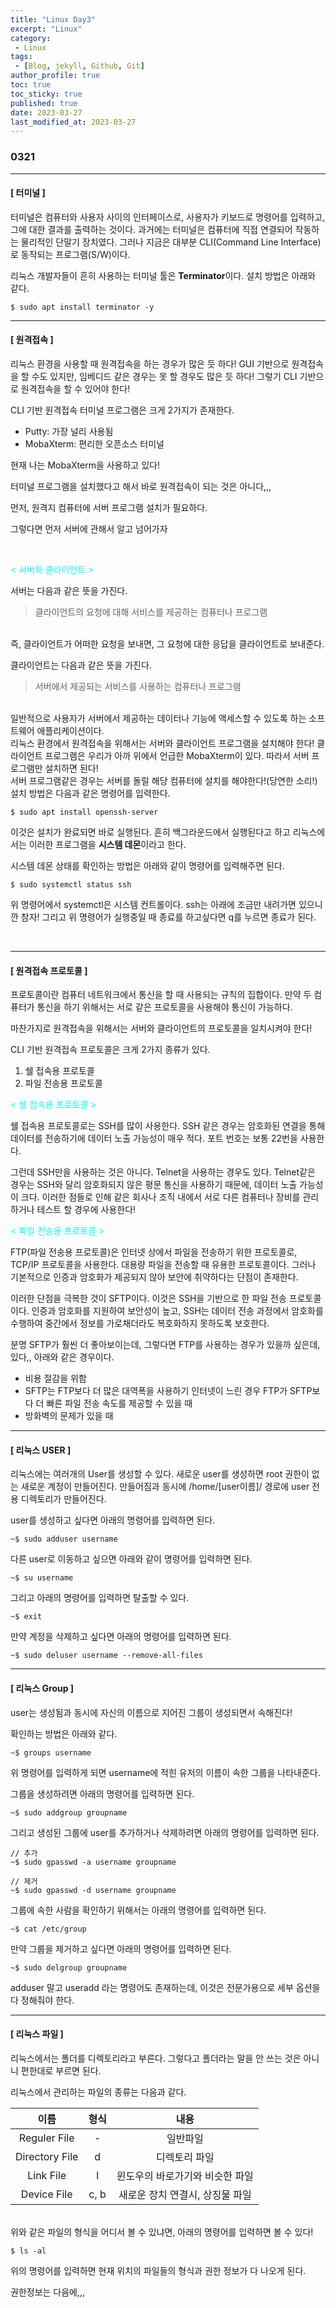```yaml
---
title: "Linux Day3"
excerpt: "Linux"
category: 
 - Linux
tags:
 - [Blog, jekyll, Github, Git]
author_profile: true
toc: true
toc_sticky: true
published: true
date: 2023-03-27
last_modified_at: 2023-03-27
---
```

### 0321

---

#### [ 터미널 ] 

터미널은 컴퓨터와 사용자 사이의 인터페이스로, 사용자가 키보드로 명령어를 입력하고, 그에 대한 결과를 출력하는 것이다.
과거에는 터미널은 컴퓨터에 직접 연결되어 작동하는 물리적인 단말기 장치였다.
그러나 지금은 대부분 CLI(Command Line Interface)로 동작되는 프로그램(S/W)이다.

리눅스 개발자들이 흔히 사용하는 터미널 툴은 <strong>Terminator</strong>이다.
설치 방법은 아래와 같다.

```
$ sudo apt install terminator -y
```

---

#### [ 원격접속 ]


리눅스 환경을 사용할 때 원격접속을 하는 경우가 많은 듯 하다!
GUI 기반으로 원격접속을 할 수도 있지만, 임베디드 같은 경우는 못 할 경우도 많은 듯 하다!
그렇기 CLI 기반으로 원격접속을 할 수 있어야 한다!

CLI 기반 원격접속 터미널 프로그램은 크게 2가지가 존재한다.

- Putty: 가장 널리 사용됨
- MobaXterm: 편리한 오픈소스 터미널

현재 나는 MobaXterm을 사용하고 있다!

터미널 프로그램을 설치했다고 해서 바로 원격접속이 되는 것은 아니다,,,

먼저, 원격지 컴퓨터에 서버 프로그램 설치가 필요하다.

그렇다면 먼저 서버에 관해서 알고 넘어가자

<br>

<span style="color:aqua;"> < 서버와 클라이언트 > </span>

서버는 다음과 같은 뜻을 가진다.

> 클라이언트의 요청에 대해 서비스를 제공하는 컴퓨터나 프로그램

<br>
즉, 클라이언트가 어떠한 요청을 보내면, 그 요청에 대한 응답을 클라이언트로 보내준다.

<br>

클라이언트는 다음과 같은 뜻을 가진다.
> 서버에서 제공되는 서비스를 사용하는 컴퓨터나 프로그램

<br>
일반적으로 사용자가 서버에서 제공하는 데이터나 기능에 액세스할 수 있도록 하는 소프트웨어 애플리케이션이다.

<br>
리눅스 환경에서 원격접속을 위해서는 서버와 클라이언트 프로그램을 설치해야 한다!
클라이언트 프로그램은 우리가 아까 위에서 언급한 MobaXterm이 있다.
따라서 서버 프로그램만 설치하면 된다!

<br>
서버 프로그램같은 경우는 서버를 돌릴 해당 컴퓨터에 설치를 해야한다!(당연한 소리!)
설치 방법은 다음과 같은 명령어를 입력한다.

```
$ sudo apt install openssh-server
```

이것은 설치가 완료되면 바로 실행된다.
흔히 백그라운드에서 실행된다고 하고 리눅스에서는 이러한 프로그램을 <strong>시스템 데몬</strong>이라고 한다.

시스템 데몬 상태를 확인하는 방법은 아래와 같이 명령어를 입력해주면 된다.
```
$ sudo systemctl status ssh
```

위 명령어에서 systemctl은 시스템 컨트롤이다.
ssh는 아래에 조금만 내려가면 있으니깐 참자!
그리고 위 명령어가 실행중일 때 종료를 하고싶다면 q를 누르면 종료가 된다.

<br>

---

#### [ 원격접속 프로토콜 ]

프로토콜이란 컴퓨터 네트워크에서 통신을 할 때 사용되는 규칙의 집합이다.
만약 두 컴퓨터가 통신을 하기 위해서는 서로 같은 프로토콜을 사용해야 통신이 가능하다.

마찬가지로 원격접속을 위해서는 서버와 클라이언트의 프로토콜을 일치시켜야 한다!

CLI 기반 원격접속 프로토콜은 크게 2가지 종류가 있다.
1. 쉘 접속용 프로토콜
2. 파일 전송용 프로토콜

<span style="color:aqua;"> < 쉘 접속용 프로토콜 > </span>

쉘 접속용 프로토콜로는 SSH를 많이 사용한다.
SSH 같은 경우는 암호화된 연결을 통해 데이터를 전송하기에 데이터 노출 가능성이 매우 적다.
포트 번호는 보통 22번을 사용한다.

그런데 SSH만을 사용하는 것은 아니다.
Telnet을 사용하는 경우도 있다.
Telnet같은 경우는 SSH와 달리 암호화되지 않은 평문 통신을 사용하기 때문에, 데이터 노출 가능성이 크다.
이러한 점들로 인해 같은 회사나 조직 내에서 서로 다른 컴퓨터나 장비를 관리하거나 테스트 할 경우에 사용한다!


<span style="color:aqua;"> < 파일 전송용 프로토콜 > </span>

FTP(파일 전송용 프로토콜)은 인터넷 상에서 파일을 전송하기 위한 프로토콜로, TCP/IP 프로토콜을 사용한다. 대용량 파일을 전송할 때 유용한 프로토콜이다. 그러나 기본적으로 인증과 암호화가 제공되지 않아 보안에 취약하다는 단점이 존재한다.

이러한 단점을 극복한 것이 SFTP이다.
이것은 SSH을 기반으로 한 파일 전송 프로토콜이다.
인증과 암호화를 지원하여 보안성이 높고, SSH는 데이터 전송 과정에서 암호화를 수행하여 중간에서 정보를 가로채더라도 복호화하지 못하도록 보호한다.

분명 SFTP가 훨씬 더 좋아보이는데, 그렇다면 FTP를 사용하는 경우가 있을까 싶은데, 있다,, 
아래와 같은 경우이다.

- 비용 절감을 위함
- SFTP는 FTP보다 더 많은 대역폭을 사용하기 인터넷이 느린 경우 FTP가 SFTP보다 더 빠른 파일 전송 속도를 제공할 수 있을 때
- 방화벽의 문제가 있을 때

---

#### [ 리눅스 USER ]

리눅스에는 여러개의 User를 생성할 수 있다.
새로운 user를 생성하면 root 권한이 없는 새로운 계정이 만들어진다.
만들어짐과 동시에 /home/[user이름]/ 경로에 user 전용 디렉토리가 만들어진다.

user를 생성하고 싶다면 아래의 명령어를 입력하면 된다.
```
~$ sudo adduser username
```

다른 user로 이동하고 싶으면 아래와 같이 명령어를 입력하면 된다.
```
~$ su username
```

그리고 아래의 명령어를 입력하면 탈출할 수 있다.
```
~$ exit
```

만약 계정을 삭제하고 싶다면 아래의 명령어를 입력하면 된다.

```
~$ sudo deluser username --remove-all-files
```

---

#### [ 리눅스 Group ]

user는 생성됨과 동시에 자신의 이름으로 지어진 그룹이 생성되면서 속해진다!

확인하는 방법은 아래와 같다.

```
~$ groups username
```
위 명령어를 입력하게 되면 username에 적힌 유저의 이름이 속한 그룹을 나타내준다.

그룹을 생성하려면 아래의 명령어를 입력하면 된다.

```
~$ sudo addgroup groupname
```

그리고 생성된 그룹에 user를 추가하거나 삭제하려면 아래의 명령어를 입력하면 된다.

```
// 추가
~$ sudo gpasswd -a username groupname

// 제거
~$ sudo gpasswd -d username groupname
```

그룹에 속한 사람을 확인하기 위해서는 아래의 명령어를 입력하면 된다.

```
~$ cat /etc/group
```

만약 그룹을 제거하고 싶다면 아래의 명령어를 입력하면 된다.

```
~$ sudo delgroup groupname
```


adduser 말고 useradd 라는 명령어도 존재하는데, 이것은 전문가용으로 세부 옵션을 다 정해줘야 한다.


---

#### [ 리눅스 파일 ]

리눅스에서는 폴더를 디렉토리라고 부른다. 그렇다고 폴더라는 말을 안 쓰는 것은 아니니 편한대로 부르면 된다.

리눅스에서 관리하는 파일의 종류는 다음과 같다.

| 이름 | 형식 | 내용 |
|:----:|:----:|:----:|
|Reguler File| - |일반파일|
|Directory File| d |디렉토리 파일|
|Link File| l |윈도우의 바로가기와 비슷한 파일|
|Device File| c, b |새로운 장치 연결시, 상징물 파일|

<br>
위와 같은 파일의 형식을 어디서 볼 수 있냐면, 아래의 명령어를 입력하면 볼 수 있다!

```
$ ls -al
```

위의 명령어를 입력하면 현재 위치의 파일들의 형식과 권한 정보가 다 나오게 된다.

권한정보는 다음에,,,
